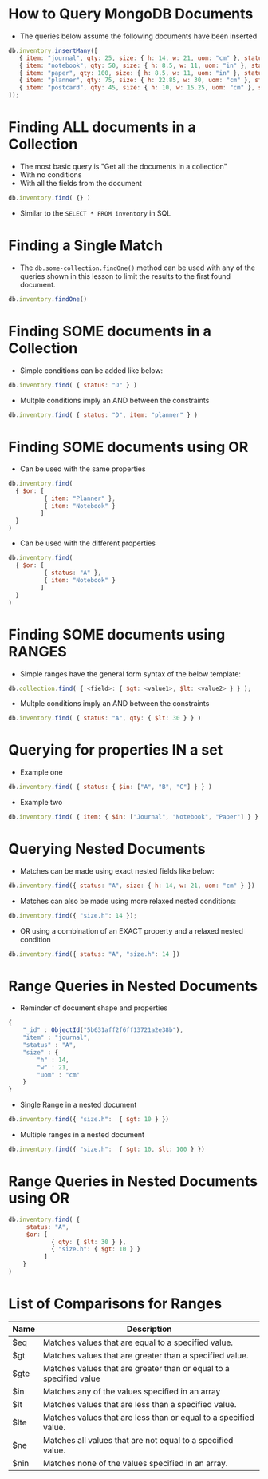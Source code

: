 # How to Query MongoDB Documents

* The queries below assume the following documents have been inserted

```javascript
db.inventory.insertMany([
   { item: "journal", qty: 25, size: { h: 14, w: 21, uom: "cm" }, status: "A" },
   { item: "notebook", qty: 50, size: { h: 8.5, w: 11, uom: "in" }, status: "A" },
   { item: "paper", qty: 100, size: { h: 8.5, w: 11, uom: "in" }, status: "D" },
   { item: "planner", qty: 75, size: { h: 22.85, w: 30, uom: "cm" }, status: "D" },
   { item: "postcard", qty: 45, size: { h: 10, w: 15.25, uom: "cm" }, status: "A" }
]);

```

# Finding ALL documents in a Collection

* The most basic query is "Get all the documents in a collection"
* With no conditions
* With all the fields from the document

```javascript
db.inventory.find( {} )
```

* Similar to the `SELECT * FROM inventory` in SQL

# Finding a Single Match

* The `db.some-collection.findOne()` method can be used with any of the queries shown in this lesson to limit the results to the first found document.

```javascript
db.inventory.findOne()
```

# Finding SOME documents in a Collection

* Simple conditions can be added like below:

```javascript
db.inventory.find( { status: "D" } )
```

* Multple conditions imply an AND between the constraints

```javascript
db.inventory.find( { status: "D", item: "planner" } )
```

# Finding SOME documents using OR

* Can be used with the same properties

```javascript
db.inventory.find(
  { $or: [
          { item: "Planner" },
          { item: "Notebook" }
         ]
  }
)
```

* Can be used with the different properties

```javascript
db.inventory.find(
  { $or: [
          { status: "A" },
          { item: "Notebook" }
         ]
  }
)
```

# Finding SOME documents using RANGES

* Simple ranges have the general form syntax of the below template:

```javascript
db.collection.find( { <field>: { $gt: <value1>, $lt: <value2> } } );
```

* Multple conditions imply an AND between the constraints

```javascript
db.inventory.find( { status: "A", qty: { $lt: 30 } } )
```

# Querying for properties IN a set

* Example one

```javascript
db.inventory.find( { status: { $in: ["A", "B", "C"] } } )
```

* Example two

```javascript
db.inventory.find( { item: { $in: ["Journal", "Notebook", "Paper"] } } )
```

# Querying Nested Documents

* Matches can be made using exact nested fields like below:

```javascript
db.inventory.find({ status: "A", size: { h: 14, w: 21, uom: "cm" } })
```

* Matches can also be made using more relaxed nested conditions:

```javascript
db.inventory.find({ "size.h": 14 });
```

* OR using a combination of an EXACT property and a relaxed nested condition

```javascript
db.inventory.find({ status: "A", "size.h": 14 })
```

# Range Queries in Nested Documents

* Reminder of document shape and properties

```javascript
{
	"_id" : ObjectId("5b631aff2f6ff13721a2e38b"),
	"item" : "journal",
	"status" : "A",
	"size" : {
		"h" : 14,
		"w" : 21,
		"uom" : "cm"
	}
}
```

* Single Range in a nested document

```javascript
db.inventory.find({ "size.h":  { $gt: 10 } })
```

* Multiple ranges in a nested document

```javascript
db.inventory.find({ "size.h":  { $gt: 10, $lt: 100 } })
```

# Range Queries in Nested Documents using OR

```javascript
db.inventory.find( {
     status: "A",
     $or: [
            { qty: { $lt: 30 } },
            { "size.h": { $gt: 10 } }
          ]
    }
)
```

# List of Comparisons for Ranges

| Name | Description                                                        |
|------|--------------------------------------------------------------------|
| $eq  | Matches values that are equal to a specified value.                |
| $gt  | Matches values that are greater than a specified value.            |
| $gte | Matches values that are greater than or equal to a specified value |
| $in  | Matches any of the values specified in an array                    |
| $lt  | Matches values that are less than a specified value.               |
| $lte | Matches values that are less than or equal to a specified value.   |
| $ne  | Matches all values that are not equal to a specified value.        |
| $nin | Matches none of the values specified in an array.                  |
